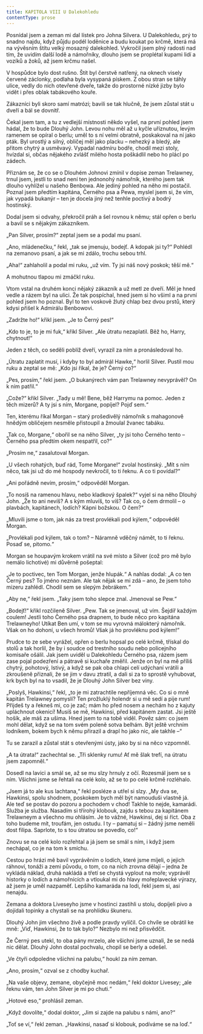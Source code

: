 ```yaml
---
title: KAPITOLA VIII U Dalekohledu
contentType: prose
---
```


Posnídal jsem a zeman mi dal lístek pro Johna Silvera. U Dalekohledu, prý to snadno najdu, když půjdu podél loděnice a budu koukat po krčmě, která má na vývěsním štítu velký mosazný dalekohled. Vykročil jsem plný radosti nad tím, že uvidím další lodě a námořníky, dlouho jsem se proplétal kupami lidí a vozíků a žoků, až jsem krčmu našel.

V hospůdce bylo dost rušno. Štít byl čerstvě natřený, na oknech visely červené záclonky, podlaha byla vysypaná pískem. Z obou stran se táhly ulice, vedly do nich otevřené dveře, takže do prostorné nízké jizby bylo vidět i přes oblak tabákového kouře.

Zákazníci byli skoro samí matrózi; bavili se tak hlučně, že jsem zůstal stát u dveří a bál se dovnitř.

Čekal jsem tam, a tu z vedlejší místnosti někdo vyšel, na první pohled jsem hádal, že to bude Dlouhý John. Levou nohu měl až u kyčle uříznutou, levým ramenem se opíral o berlu; uměl to s ní velmi obratně, poskakoval na ní jako pták. Byl urostlý a silný, obličej měl jako placku – nehezký a bledý, ale přitom chytrý a usměvavý. Vypadal nadmíru bodře, chodil mezi stoly, hvízdal si, občas nějakého zvlášť milého hosta poškádlil nebo ho plácl po zádech.

Přiznám se, že co se o Dlouhém Johnovi zmínil v dopise zeman Trelawney, trnul jsem, jestli to snad není ten jednonohý námořník, kterého jsem tak dlouho vyhlížel u našeho Benbowa. Ale jediný pohled na něho mi postačil. Poznal jsem předtím kapitána, Černého psa a Pewa, myslel jsem si, že vím, jak vypadá bukanýr – ten je docela jiný než tenhle poctivý a bodrý hostinský.

Dodal jsem si odvahy, překročil práh a šel rovnou k němu; stál opřen o berlu a bavil se s nějakým zákazníkem.

„Pan Silver, prosím?“ zeptal jsem se a podal mu psaní.

„Ano, mládenečku,“ řekl, „tak se jmenuju, bodejť. A kdopak jsi ty?“ Pohlédl na zemanovo psaní, a jak se mi zdálo, trochu sebou trhl.

„Aha!“ zahlaholil a podal mi ruku, „už vím. Ty jsi náš nový poskok; těší mě.“

A mohutnou tlapou mi zmáčkl ruku.

Vtom vstal na druhém konci nějaký zákazník a už metl ze dveří. Měl je hned vedle a rázem byl na ulici. Že tak pospíchal, hned jsem si ho všiml a na první pohled jsem ho poznal. Byl to ten voskově žlutý chlap bez dvou prstů, který kdysi přišel k Admirálu Benbowovi.

„Zadržte ho!“ křikl jsem. „Je to Černý pes!“

„Kdo to je, to je mi fuk,“ křikl Silver. „Ale útratu nezaplatil. Běž ho, Harry, chytnout!“

Jeden z těch, co seděli poblíž dveří, vyrazil za ním a pronásledoval ho.

„Útratu zaplatit musí, i kdyby to byl admirál Hawke,“ horlil Silver. Pustil mou ruku a zeptal se mě: „Kdo jsi říkal, že je? Černý co?“

„Pes, prosím,“ řekl jsem. „O bukanýrech vám pan Trelawney nevyprávěl? On k nim patřil.“

„Cože?“ křikl Silver. „Tady u mě! Bene, běž Harrymu na pomoc. Jeden z těch mizerů? A ty jsi s ním, Morgane, popíjel? Pojď sem.“

Ten, kterému říkal Morgan – starý prošedivělý námořník s mahagonově hnědým obličejem nesměle přistoupil a žmoulal žvanec tabáku.

„Tak co, Morgane,“ obořil se na něho Silver, „ty jsi toho Černého tento – Černého psa předtím okem nespatřil, co?“

„Prosím ne,“ zasalutoval Morgan.

„U všech rohatých, buď rád, Tome Morgane!“ zvolal hostinský. „Mít s ním něco, tak jsi už do mé hospody nevkročil, to ti řeknu. A co ti povídal?“

„Ani pořádně nevím, prosím,“ odpověděl Morgan.

„To nosíš na ramenou hlavu, nebo kladkový špalek?“ vyjel si na něho Dlouhý John. „Že to ani nevíš? A s kým mluvíš, to víš? Tak co, o čem drmolil – o plavbách, kapitánech, lodích? Kápni božskou. O čem?“

„Mluvili jsme o tom, jak nás za trest provlékali pod kýlem,“ odpověděl Morgan.

„Provlékali pod kýlem, tak o tom? – Náramně vděčný námět, to ti řeknu. Posaď se, pitomo.“

Morgan se houpavým krokem vrátil na své místo a Silver (což pro mě bylo nemálo lichotivé) mi důvěrně pošeptal:

„Je to poctivec, ten Tom Morgan, jenže hlupák.“ A nahlas dodal: „A co ten Černý pes? To jméno neznám. Ale tak nějak se mi zdá – ano, že jsem toho mizeru zahlédl. Chodil sem se slepým žebrákem.“

„Aby ne,“ řekl jsem. „Taky jsem toho slepce znal. Jmenoval se Pew.“

„Bodejť!“ křikl rozčileně Silver. „Pew. Tak se jmenoval, už vím. Šejdíř každým coulem! Jestli toho Černého psa drapnem, to bude něco pro kapitána Trelawneyho! Utíkat Ben umí, v tom se mu vyrovná málokterý námořník. Však on ho dohoní, u všech hromů! Však já ho provléknu pod kýlem!“

Prudce to ze sebe vyrážel, opřen o berlu hopsal po celé krčmě, třískal do stolů a tak horlil, že by i soudce od trestního soudu nebo policejního komisaře ošálil. Jak jsem uviděl u Dalekohledu Černého psa, rázem jsem zase pojal podezření a pátravě si kuchaře změřil. Jenže on byl na mě příliš chytrý, pohotový, lstivý, a když se pak oba chlapi celí udýchaní vrátili a zkroušeně přiznali, že se jim v davu ztratil, a dali si za to sprostě vyhubovat, krk bych byl na to vsadil, že je Dlouhý John Silver bez viny.

„Poslyš, Hawkinsi,“ řekl, „to je mi zatrachtile nepříjemná věc. Co si o mně kapitán Trelawney pomyslí? Ten prožluklý holendr si u mě sedí a pije rum! Přijdeš ty a řekneš mi, co je zač; mám ho před nosem a nechám ho z kajuty upláchnout okenicí! Musíš se mě, Hawkinsi, před kapitánem zastat. Jsi ještě hošík, ale máš za ušima. Hned jsem to na tobě viděl. Pověz sám: co jsem mohl dělat, když se na tom svém poleně sotva belhám. Být ještě vrchním lodníkem, bokem bych k němu přirazil a drapl ho jako nic, ale takhle –“

Tu se zarazil a zůstal stát s otevřenými ústy, jako by si na něco vzpomněl.

„A ta útrata!“ zachechtal se. „Tři sklenky rumu! Ať mě šlak trefí, na útratu jsem zapomněl.“

Dosedl na lavici a smál se, až se mu slzy hrnuly z očí. Rozesmál jsem se s ním. Všichni jsme se řehtali na celé kolo, až se to po celé krčmě rozléhalo.

„Jsem já to ale kus lachtana,“ řekl posléze a utřel si slzy. „My dva se, Hawkinsi, spolu shodnem, poskokem bych měl být namouduši vlastně já. Ale teď se postav do pozoru a pochodem v chod! Takhle to nejde, kamarádi. Služba je služba. Nasadím si třírohý klobouk, zajdu s tebou za kapitánem Trelawneym a všechno mu ohlásím. Je to vážné, Hawkinsi, dej si říct. Oba z toho budeme mít, troufám, jen ostudu. I ty – pamatuj si – žádný jsme neměli dost filipa. Saprlote, to s tou útratou se povedlo, co!“

Znovu se na celé kolo rozřehtal a já jsem se smál s ním, i když jsem nechápal, co je na tom k smíchu.

Cestou po hrázi mě bavil vyprávěním o lodích, které jsme míjeli, o jejich ráhnoví, tonáži a zemi původu, o tom, co na nich zrovna dělají – jedna že vykládá náklad, druhá nakládá a třetí se chystá vyplout na moře; vyprávěl historky o lodích a námořnících a vtloukal mi do hlavy mořeplavecké výrazy, až jsem je uměl nazpaměť. Lepšího kamaráda na lodi, řekl jsem si, asi nenajdu.

Zemana a doktora Liveseyho jsme v hostinci zastihli u stolu, dopíjeli pivo a dojídali topinky a chystali se na prohlídku škuneru.

Dlouhý John jim všechno živě a podle pravdy vylíčil. Co chvíle se obrátil ke mně: „Viď, Hawkinsi, že to tak bylo?“ Nezbylo mi než přisvědčit.

Že Černý pes utekl, to oba pány mrzelo, ale všichni jsme uznali, že se nedá nic dělat. Dlouhý John dostal pochvalu, chopil se berly a odešel.

„Ve čtyři odpoledne všichni na palubu,“ houkl za ním zeman.

„Ano, prosím,“ ozval se z chodby kuchař.

„Na vaše objevy, zemane, obyčejně moc nedám,“ řekl doktor Livesey; „ale řeknu vám, ten John Silver je mi po chuti.“

„Hotové eso,“ prohlásil zeman.

„Když dovolíte,“ dodal doktor, „Jim si zajde na palubu s námi, ano?“

„Toť se ví,“ řekl zeman. „Hawkinsi, nasaď si klobouk, podíváme se na loď.“
